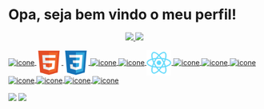 # Opa, seja bem vindo o meu perfil!

<div align="center">
  <a href="https://github.com/rfllira">
  <img height="160em" src="https://github-readme-stats.vercel.app/api?username=rfllira&show_icons=true&theme=dark&include_all_commits=true&count_private=true"/>
  <img height="160em" src="https://github-readme-stats.vercel.app/api/top-langs/?username=rfllira&layout=compact&langs_count=7&theme=dark"/>
</div>

<div style="display: inline_block"><br>
  <img align="center" alt="icone" height="50" width="50" src="https://cdn.jsdelivr.net/gh/devicons/devicon/icons/git/git-original.svg" />
  <img align="center" alt="icone" height="50" width="50" src="https://raw.githubusercontent.com/devicons/devicon/master/icons/html5/html5-original.svg">
  <img align="center" alt="icone" height="50" width="50" src="https://raw.githubusercontent.com/devicons/devicon/master/icons/css3/css3-original.svg">
  <img align="center" alt="icone" height="50" width="50" src="https://cdn.jsdelivr.net/gh/devicons/devicon/icons/javascript/javascript-original.svg">
  <img align="center" alt="icone" height="50" width="50" src="https://cdn.jsdelivr.net/gh/devicons/devicon/icons/typescript/typescript-original.svg">
  <img align="center" alt="icone" height="50" width="50" src="https://raw.githubusercontent.com/devicons/devicon/master/icons/react/react-original.svg">
  <img align="center" alt="icone" height="50" width="50" src="https://cdn.jsdelivr.net/gh/devicons/devicon/icons/nextjs/nextjs-original.svg" />
  <img align="center" alt="icone" height="50" width="50" src="https://cdn.jsdelivr.net/gh/devicons/devicon/icons/nodejs/nodejs-original.svg" />
  <img align="center" alt="icone" height="50" width="50" src="https://cdn.jsdelivr.net/gh/devicons/devicon/icons/nestjs/nestjs-plain.svg" />
  <img align="center" alt="icone" height="50" width="50" src="https://cdn.jsdelivr.net/gh/devicons/devicon/icons/docker/docker-original.svg" />
  <img align="center" alt="icone" height="50" width="50" src="https://cdn.jsdelivr.net/gh/devicons/devicon/icons/mysql/mysql-original-wordmark.svg" />
  <img align="center" alt="icone" height="50" width="50" src="https://cdn.jsdelivr.net/gh/devicons/devicon/icons/mongodb/mongodb-original.svg" />
  <img align="center" alt="icone" height="30" width="40" src="https://cdn.jsdelivr.net/gh/devicons/devicon/icons/jest/jest-plain.svg" />
</div>

<br/>

<div>
  <a href = "mailto:rafaelira347@gmail.com"><img src="https://img.shields.io/badge/-Gmail-%23333?style=for-the-badge&logo=gmail&logoColor=white" target="_blank"></a>
  <a href="https://www.linkedin.com/in/rafael-lira-18283622b/" target="_blank"><img src="https://img.shields.io/badge/-LinkedIn-%230077B5?style=for-the-badge&logo=linkedin&logoColor=white" target="_blank"></a> 
<div/>
